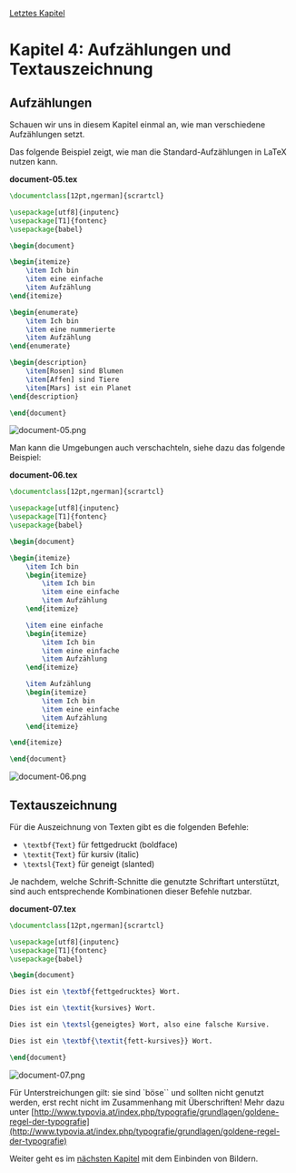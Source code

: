[Letztes Kapitel](Kapitel3.md)

# Kapitel 4: Aufzählungen und Textauszeichnung

## Aufzählungen

Schauen wir uns in diesem Kapitel einmal an, wie man verschiedene Aufzählungen setzt.

Das folgende Beispiel zeigt, wie man die Standard-Aufzählungen in LaTeX nutzen kann.

**document-05.tex**

```latex
\documentclass[12pt,ngerman]{scrartcl}

\usepackage[utf8]{inputenc}
\usepackage[T1]{fontenc}
\usepackage{babel}

\begin{document}

\begin{itemize}
    \item Ich bin
    \item eine einfache
    \item Aufzählung
\end{itemize}

\begin{enumerate}
    \item Ich bin
    \item eine nummerierte
    \item Aufzählung
\end{enumerate}

\begin{description}
    \item[Rosen] sind Blumen
    \item[Affen] sind Tiere
    \item[Mars] ist ein Planet
\end{description}

\end{document}
```

![document-05.png](./code/document-05.png)

Man kann die Umgebungen auch verschachteln, siehe dazu das folgende Beispiel:

**document-06.tex**

```latex
\documentclass[12pt,ngerman]{scrartcl}

\usepackage[utf8]{inputenc}
\usepackage[T1]{fontenc}
\usepackage{babel}

\begin{document}

\begin{itemize}
    \item Ich bin
    \begin{itemize}
        \item Ich bin
        \item eine einfache
        \item Aufzählung
    \end{itemize}

    \item eine einfache
    \begin{itemize}
        \item Ich bin
        \item eine einfache
        \item Aufzählung
    \end{itemize}

    \item Aufzählung
    \begin{itemize}
        \item Ich bin
        \item eine einfache
        \item Aufzählung
    \end{itemize}

\end{itemize}

\end{document}
```

![document-06.png](./code/document-06.png)

## Textauszeichnung

Für die Auszeichnung von Texten gibt es die folgenden Befehle:

* `\textbf{Text}` für fettgedruckt (boldface)
* `\textit{Text}` für kursiv (italic)
* `\textsl{Text}` für geneigt (slanted)

Je nachdem, welche Schrift-Schnitte die genutzte Schriftart unterstützt, sind auch entsprechende Kombinationen dieser Befehle nutzbar.

**document-07.tex**

```latex
\documentclass[12pt,ngerman]{scrartcl}

\usepackage[utf8]{inputenc}
\usepackage[T1]{fontenc}
\usepackage{babel}

\begin{document}

Dies ist ein \textbf{fettgedrucktes} Wort.

Dies ist ein \textit{kursives} Wort.

Dies ist ein \textsl{geneigtes} Wort, also eine falsche Kursive.

Dies ist ein \textbf{\textit{fett-kursives}} Wort.

\end{document}
```

![document-07.png](./code/document-07.png)

Für Unterstreichungen gilt: sie sind `böse`` und sollten nicht genutzt werden, erst recht nicht im Zusammenhang mit Überschriften! Mehr dazu unter [http://www.typovia.at/index.php/typografie/grundlagen/goldene-regel-der-typografie](http://www.typovia.at/index.php/typografie/grundlagen/goldene-regel-der-typografie)

Weiter geht es im [nächsten Kapitel](Kapitel5.md) mit dem Einbinden von Bildern.
